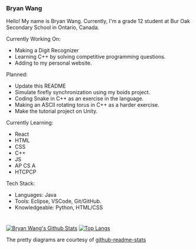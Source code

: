 ### Bryan Wang

Hello! My name is Bryan Wang. Currently, I'm a grade 12 student at Bur Oak Secondary School in Ontario, Canada.

Currently Working On:
* Making a Digit Recognizer
* Learning C++ by solving competitive programming questions.
* Adding to my personal website.

Planned:
* Update this README
* Simulate firefly synchronization using my boids project.
* Coding Snake in C++ as an exercise in the language.
* Making an ASCII rotating torus in C++ as a harder exercise. 
* Make the tutorial project on Unity.

Currently Learning:
* React
* HTML
* CSS
* C++
* JS
* AP CS A
* HTCPCP

Tech Stack:
* Languages: Java
* Tools: Eclipse, VSCode, Git/GitHub.
* Knowledgeable: Python, HTML/CSS

#

[![Bryan Wang's Github Stats](https://github-readme-stats.vercel.app/api?username=CanadianCrafter&count_private=true&show_icons=true&theme=radical)](https://github.com/anuraghazra/github-readme-stats)
[![Top Langs](https://github-readme-stats.vercel.app/api/top-langs/?username=CanadianCrafter&layout=compact&theme=radical)](https://github.com/anuraghazra/github-readme-stats)

The pretty diagrams are courtesy of <a href="https://github.com/anuraghazra/github-readme-stats">github-readme-stats</a>
